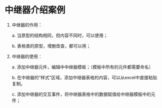 # 中继器介绍案例

1. 中继器的作用：

	a. 当原型的结构相同，但内容不同时，可以使用；

	b. 表格类的原型，增删改查，都可以用；

2. 中继器的使用：

	a. 添加中继器元件，编辑中中继器模板；（模板中所有的元件都需要命名）

	b. 在中继器的“样式”区域，添加中继器表格的内容，可以从excel中直接粘贴复制。

	c. 添加中继器的交互事件，将中继器表格中的数据赋值给中继器模板中的元件；